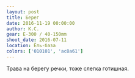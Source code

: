 ```yaml
---
layout: post
title: Берег
date: 2016-11-19 00:00:00
author: К.С.
gear: E-300 / 40-150mm
shoot_date: 2016-07-11
location: Ёль-база
colors: ['010101', 'ac8a61']
---
```


Трава на берегу речки, тоже слегка готишная.
